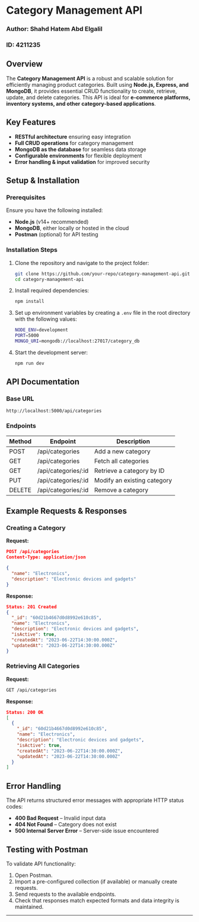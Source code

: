 # Category Management API

### Author: Shahd Hatem Abd Elgalil
### ID: 4211235

## Overview
The **Category Management API** is a robust and scalable solution for efficiently managing product categories. Built using **Node.js, Express, and MongoDB**, it provides essential CRUD functionality to create, retrieve, update, and delete categories. This API is ideal for **e-commerce platforms, inventory systems, and other category-based applications**.

## Key Features
- **RESTful architecture** ensuring easy integration
- **Full CRUD operations** for category management
- **MongoDB as the database** for seamless data storage
- **Configurable environments** for flexible deployment
- **Error handling & input validation** for improved security

## Setup & Installation

### Prerequisites
Ensure you have the following installed:
- **Node.js** (v14+ recommended)
- **MongoDB**, either locally or hosted in the cloud
- **Postman** (optional) for API testing

### Installation Steps
1. Clone the repository and navigate to the project folder:
    ```sh
    git clone https://github.com/your-repo/category-management-api.git
    cd category-management-api
    ```
2. Install required dependencies:
    ```sh
    npm install
    ```
3. Set up environment variables by creating a `.env` file in the root directory with the following values:
    ```sh
    NODE_ENV=development
    PORT=5000
    MONGO_URI=mongodb://localhost:27017/category_db
    ```
4. Start the development server:
    ```sh
    npm run dev
    ```

## API Documentation

### Base URL
```
http://localhost:5000/api/categories
```

### Endpoints
| Method | Endpoint            | Description               |
|--------|--------------------|---------------------------|
| POST   | /api/categories    | Add a new category        |
| GET    | /api/categories    | Fetch all categories      |
| GET    | /api/categories/:id | Retrieve a category by ID |
| PUT    | /api/categories/:id | Modify an existing category |
| DELETE | /api/categories/:id | Remove a category         |

## Example Requests & Responses

### Creating a Category
**Request:**
```json
POST /api/categories
Content-Type: application/json

{
  "name": "Electronics",
  "description": "Electronic devices and gadgets"
}
```

**Response:**
```json
Status: 201 Created
{
  "_id": "60d21b4667d0d8992e610c85",
  "name": "Electronics",
  "description": "Electronic devices and gadgets",
  "isActive": true,
  "createdAt": "2023-06-22T14:30:00.000Z",
  "updatedAt": "2023-06-22T14:30:00.000Z"
}
```

### Retrieving All Categories
**Request:**
```sh
GET /api/categories
```

**Response:**
```json
Status: 200 OK
[
  {
    "_id": "60d21b4667d0d8992e610c85",
    "name": "Electronics",
    "description": "Electronic devices and gadgets",
    "isActive": true,
    "createdAt": "2023-06-22T14:30:00.000Z",
    "updatedAt": "2023-06-22T14:30:00.000Z"
  }
]
```

## Error Handling
The API returns structured error messages with appropriate HTTP status codes:
- **400 Bad Request** – Invalid input data
- **404 Not Found** – Category does not exist
- **500 Internal Server Error** – Server-side issue encountered

## Testing with Postman
To validate API functionality:
1. Open Postman.
2. Import a pre-configured collection (if available) or manually create requests.
3. Send requests to the available endpoints.
4. Check that responses match expected formats and data integrity is maintained.

---
